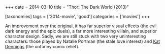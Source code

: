 +++
date = 2014-03-10
title = "Thor: The Dark World (2013)"

[taxonomies]
tags = ['2014-movie', 'good']
categories = ['movies']
+++

An improvement over [the original], it has far superior visual effects
(the evil dark energy and the epic duels), a far more interesting
villain, and superior character design. Sadly, we are still stuck with
two very uninteresting characters: those played by Natalie Portman (the
stale love interest) and [Kat Dennings] (the unfunny comic relief).

  [the original]: http://movies.tshepang.net/thor-2011
  [Kat Dennings]: http://en.wikipedia.org/wiki/Kat_Dennings
